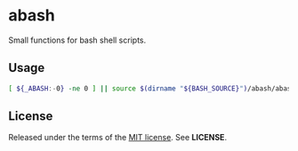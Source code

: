 abash
=====
Small functions for bash shell scripts.

Usage
-----

```sh
[ ${_ABASH:-0} -ne 0 ] || source $(dirname "${BASH_SOURCE}")/abash/abash.sh
```

License
-------
Released under the terms of the
[MIT license](http://tldrlegal.com/license/mit-license). See **LICENSE**.

